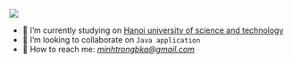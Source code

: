 ![](https://freedesignfile.com/upload/2018/05/Welcome-3d-business-words-illustration-vector.jpg) 

- 🔭 I’m currently studying on [Hanoi university of science and technology](https://www.hust.edu.vn/)
- 👯 I’m looking to collaborate on `Java application`
- 💬 How to reach me: *minhtrongbka@gmail.com*

